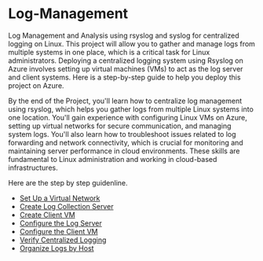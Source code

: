 # Log-Management
Log Management and Analysis using rsyslog and syslog for centralized logging on Linux. This project will allow you to gather and manage logs from multiple systems in one place, which is a critical task for Linux administrators. Deploying a centralized logging system using Rsyslog on Azure involves setting up virtual machines (VMs) to act as the log server and client systems. Here is a step-by-step guide to help you deploy this project on Azure.


By the end of the Project, you'll learn how to centralize log management using rsyslog, which helps you gather logs from multiple Linux systems into one location. You'll gain experience with configuring Linux VMs on Azure, setting up virtual networks for secure communication, and managing system logs. You'll also learn how to troubleshoot issues related to log forwarding and network connectivity, which is crucial for monitoring and maintaining server performance in cloud environments. These skills are fundamental to Linux administration and working in cloud-based infrastructures.


Here are the step by step guidenline. 

 - [Set Up a Virtual Network](https://github.com/TayLuo/Linux-Log-Management/blob/main/Create%20Virtual%20Network)
-  [Create Log Collection Server](https://github.com/TayLuo/Linux-Log-Management/blob/main/Create%20the%20Log%20Server%20VM)
-  [Create Client VM](https://github.com/TayLuo/Linux-Log-Management/blob/main/Deploy%20Client%20VM)
-  [Configure the Log Server](https://github.com/TayLuo/Linux-Log-Management/blob/main/Configure%20the%20Log%20Server)
- [Configure the Client VM](https://github.com/TayLuo/Linux-Log-Management/blob/main/Configure%20the%20Client%20VM)
 - [Verify Centralized Logging](https://github.com/TayLuo/Linux-Log-Management/blob/main/Verify%20Centralized%20Logging)
- [Organize Logs by Host](https://github.com/TayLuo/Linux-Log-Management/blob/main/Organize%20Logs%20by%20Host)
